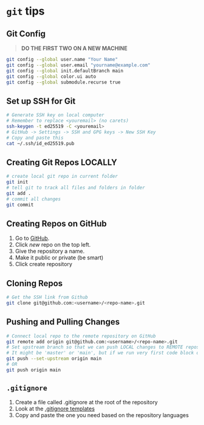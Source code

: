 # `git` tips

## Git Config

> **DO THE FIRST TWO ON A NEW MACHINE**

```bash
git config --global user.name "Your Name"
git config --global user.email "yourname@example.com"
git config --global init.defaultBranch main
git config --global color.ui auto
git config --global submodule.recurse true
```

## Set up SSH for Git

```bash
# Generate SSH key on local computer
# Remember to replace <youremail> (no carets)
ssh-keygen -t ed25519 -C <youremail>
# GitHub -> Settings -> SSH and GPG keys -> New SSH Key
# Copy and paste this
cat ~/.ssh/id_ed25519.pub
```

## Creating Git Repos LOCALLY

```bash
# create local git repo in current folder
git init
# tell git to track all files and folders in folder
git add .
# commit all changes
git commit
```

## Creating Repos on GitHub

1. Go to [GitHub](github.com).
2. Click _new_ repo on the top left.
3. Give the repository a name.
4. Make it public or private (be smart)
5. Click create repository

## Cloning Repos

```bash
# Get the SSH link from Github
git clone git@github.com:<username>/<repo-name>.git
```

## Pushing and Pulling Changes

```bash
# Connect local repo to the remote repository on GitHub
git remote add origin git@github.com:<username>/<repo-name>.git
# Set upstream branch so that we can push LOCAL changes to REMOTE repository
# It might be 'master' or 'main', but if we run very first code block on the README, it will be 'main'
git push --set-upstream origin main
# OR
git push origin main
```

## `.gitignore`

1. Create a file called .gitignore at the root of the repository
2. Look at the [.gitignore templates](https://github.com/github/gitignore)
3. Copy and paste the one you need based on the repository languages
